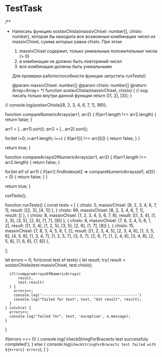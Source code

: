 # TestTask
/**
* Написать функцию sostavChisla(massivChisel: number[], chislo: number), 
  которая бы находила все возможные комбинации чисел из massivChisel, 
  сумма которых равна chislo. При этом:
  1) massivChisel содержит, только уникальные положительные числа (> 0)
  2) в комбинации не должно быть повторений чисел
  3) все комбинации должны быть уникальными
  
  Для проверки работоспособности функции запустить runTests()
  
  @param massivChisel: number[]
  @param chislo: number[]
  @return Array<Array<number>>
*/
function sostavChisla(massivChisel, chislo) {
	// код писать только внутри данной функции
	return [[1, 2], [3]];
}

// console.log(sostavChisla([8, 2, 3, 4, 6, 7, 1], 99));

function compareNumericArrays(arr1, arr2) {
  if(arr1.length !== arr2.length) {
    return false;
  }
  
  arr1 = [...arr1].sort();
  arr2 = [...arr2].sort();
  
  for(let i=0; i<arr1.length; i++) {
    if(arr1[i] !== arr2[i]) {
      return false;
    }
  }
  
  return true;
}

function compareArraysOfNumericArrays(arr1, arr2) {
  if(arr1.length !== arr2.length) {
    return false;
  }
  
  for(let el1 of arr1) {
    if(arr2.findIndex(el2 => compareNumericArrays(el1, el2)) < 0) {
      return false;
    }
  }
  
  return true;
}

runTests();

function runTests() {
    const tests = [
    {
      chislo: 5, 
      massivChisel: [8, 2, 3, 4, 6, 7, 1],
      result: [[2, 3], [4, 1]]
    },
    {
      chislo: 99, 
      massivChisel: [8, 2, 3, 4, 6, 7, 1],
      result: []
    },
    {
      chislo: 8, 
      massivChisel: [1, 2, 3, 4, 5, 6, 7, 8],
      result: [[1, 3, 4], [1, 2, 5], [3, 5], [2, 6], [1, 7], [8]]
    },
    {
      chislo: 8, 
      massivChisel: [7, 8, 3, 4, 5, 6, 1, 2],
      result: [[1, 3, 4], [1, 2, 5], [3, 5], [2, 6], [1, 7], [8]]
    },
    {
      chislo: 15, 
      massivChisel: [7, 8, 3, 4, 5, 6, 1, 2],
      result: [[1, 2, 3, 4, 5], [2, 3, 4, 6], [1, 3, 5, 6], [4, 5, 6], [1, 3, 4, 7], [1, 2, 5, 7], [3, 5, 7], [2, 6, 7], [1, 2, 4, 8], [3, 4, 8], [2, 5, 8], [1, 6, 8], [7, 8]]
    },  
    
  ];

  let errors = 0;
  for(const test of tests) {
    let result;
    try{
      result = sostavChisla(test.massivChisel, test.chislo);
      
      if(!compareArraysOfNumericArrays(
          result, 
          test.result)
      ) {
        errors++;
        console.log('--------------------------------------------')
        console.log("failed for test", test, "Got result", result);
      }
    } catch(e) {
      errors++;
      console.log("failed for", test, 'exception', e.message);
    }    
  }

  if(errors === 0) {
    console.log('checkStringForBracects test successfuly completed');
  } else {
    console.log(`checkStringForBracects test failed with ${errors} errors`);
  }
}
